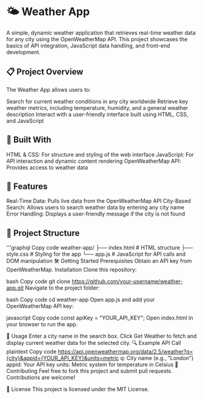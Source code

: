 # 🌤️ Weather App
A simple, dynamic weather application that retrieves real-time weather data for any city using the OpenWeatherMap API. This project showcases the basics of API integration, JavaScript data handling, and front-end development.

## 📋 Project Overview
The Weather App allows users to:

Search for current weather conditions in any city worldwide
Retrieve key weather metrics, including temperature, humidity, and a general weather description
Interact with a user-friendly interface built using HTML, CSS, and JavaScript
## 🔧 Built With
HTML & CSS: For structure and styling of the web interface
JavaScript: For API interaction and dynamic content rendering
OpenWeatherMap API: Provides access to weather data
## 🚀 Features
Real-Time Data: Pulls live data from the OpenWeatherMap API
City-Based Search: Allows users to search weather data by entering any city name
Error Handling: Displays a user-friendly message if the city is not found
## 📂 Project Structure
'''graphql
Copy code
weather-app/
├── index.html         # HTML structure
├── style.css          # Styling for the app
└── app.js             # JavaScript for API calls and DOM manipulation
🛠️ Getting Started
Prerequisites
Obtain an API key from OpenWeatherMap.
Installation
Clone this repository:

bash
Copy code
git clone https://github.com/your-username/weather-app.git
Navigate to the project folder:

bash
Copy code
cd weather-app
Open app.js and add your OpenWeatherMap API key:

javascript
Copy code
const apiKey = "YOUR_API_KEY";
Open index.html in your browser to run the app.

📜 Usage
Enter a city name in the search box.
Click Get Weather to fetch and display current weather data for the selected city.
🔍 Example API Call
plaintext
Copy code
https://api.openweathermap.org/data/2.5/weather?q={city}&appid={YOUR_API_KEY}&units=metric
q: City name (e.g., "London")
appid: Your API key
units: Metric system for temperature in Celsius
🤝 Contributing
Feel free to fork this project and submit pull requests. Contributions are welcome!

📄 License
This project is licensed under the MIT License.
